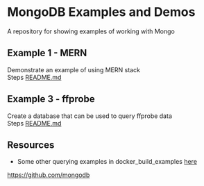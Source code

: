 # MongoDB Examples and Demos

A repository for showing examples of working with Mongo

## Example 1 - MERN

Demonstrate an example of using MERN stack  
Steps [README.md](./01_mern/README.md)  

## Example 3 - ffprobe

Create a database that can be used to query ffprobe data  
Steps [README.md](./03_ffprobe/README.md)  

## Resources

* Some other querying examples in docker_build_examples [here](https://github.com/chrisguest75/docker_build_examples/tree/master/45_docker_scan_process_mongo)

https://github.com/mongodb